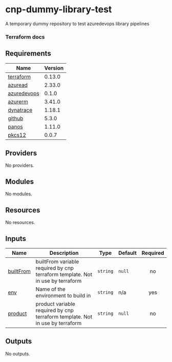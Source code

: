 # cnp-dummy-library-test
A temporary dummy repository to test azuredevops library pipelines

### Terraform docs
<!-- BEGIN_TF_DOCS -->
## Requirements

| Name | Version |
|------|---------|
| <a name="requirement_terraform"></a> [terraform](#requirement\_terraform) | 0.13.0 |
| <a name="requirement_azuread"></a> [azuread](#requirement\_azuread) | 2.33.0 |
| <a name="requirement_azuredevops"></a> [azuredevops](#requirement\_azuredevops) | 0.1.0 |
| <a name="requirement_azurerm"></a> [azurerm](#requirement\_azurerm) | 3.41.0 |
| <a name="requirement_dynatrace"></a> [dynatrace](#requirement\_dynatrace) | 1.18.1 |
| <a name="requirement_github"></a> [github](#requirement\_github) | 5.3.0 |
| <a name="requirement_panos"></a> [panos](#requirement\_panos) | 1.11.0 |
| <a name="requirement_pkcs12"></a> [pkcs12](#requirement\_pkcs12) | 0.0.7 |

## Providers

No providers.

## Modules

No modules.

## Resources

No resources.

## Inputs

| Name | Description | Type | Default | Required |
|------|-------------|------|---------|:--------:|
| <a name="input_builtFrom"></a> [builtFrom](#input\_builtFrom) | builtFrom variable required by cnp terraform template. Not in use by terraform | `string` | `null` | no |
| <a name="input_env"></a> [env](#input\_env) | Name of the environment to build in | `string` | n/a | yes |
| <a name="input_product"></a> [product](#input\_product) | product variable required by cnp terraform template. Not in use by terraform | `string` | `null` | no |

## Outputs

No outputs.
<!-- END_TF_DOCS -->
